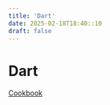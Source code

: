 ```yaml
---
title: 'Dart'
date: 2025-02-18T18:40::10
draft: false
---
```


# Dart

[Cookbook](Dart%2042de2c70a05f44608ddc83478022ca93/Cookbook%20c9bd6174922c49ecae1a6930a9bac8e6.md)
